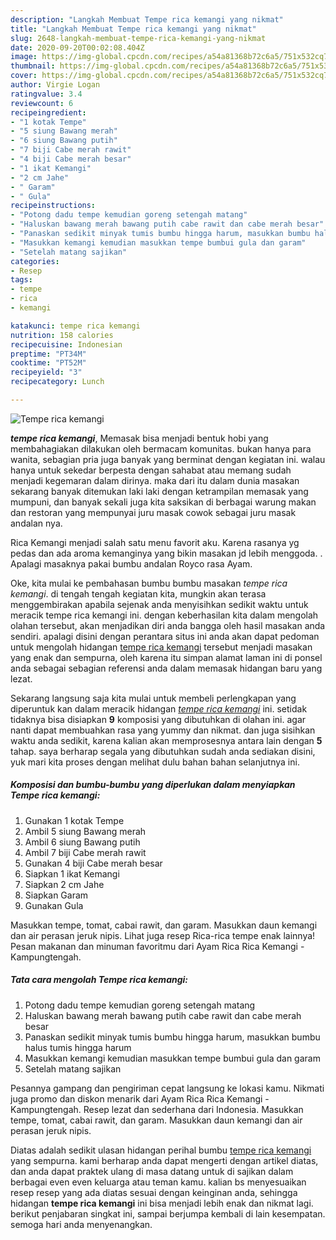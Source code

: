 ```yaml
---
description: "Langkah Membuat Tempe rica kemangi yang nikmat"
title: "Langkah Membuat Tempe rica kemangi yang nikmat"
slug: 2648-langkah-membuat-tempe-rica-kemangi-yang-nikmat
date: 2020-09-20T00:02:08.404Z
image: https://img-global.cpcdn.com/recipes/a54a81368b72c6a5/751x532cq70/tempe-rica-kemangi-foto-resep-utama.jpg
thumbnail: https://img-global.cpcdn.com/recipes/a54a81368b72c6a5/751x532cq70/tempe-rica-kemangi-foto-resep-utama.jpg
cover: https://img-global.cpcdn.com/recipes/a54a81368b72c6a5/751x532cq70/tempe-rica-kemangi-foto-resep-utama.jpg
author: Virgie Logan
ratingvalue: 3.4
reviewcount: 6
recipeingredient:
- "1 kotak Tempe"
- "5 siung Bawang merah"
- "6 siung Bawang putih"
- "7 biji Cabe merah rawit"
- "4 biji Cabe merah besar"
- "1 ikat Kemangi"
- "2 cm Jahe"
- " Garam"
- " Gula"
recipeinstructions:
- "Potong dadu tempe kemudian goreng setengah matang"
- "Haluskan bawang merah bawang putih cabe rawit dan cabe merah besar"
- "Panaskan sedikit minyak tumis bumbu hingga harum, masukkan bumbu halus tumis hingga harum"
- "Masukkan kemangi kemudian masukkan tempe bumbui gula dan garam"
- "Setelah matang sajikan"
categories:
- Resep
tags:
- tempe
- rica
- kemangi

katakunci: tempe rica kemangi 
nutrition: 158 calories
recipecuisine: Indonesian
preptime: "PT34M"
cooktime: "PT52M"
recipeyield: "3"
recipecategory: Lunch

---
```



![Tempe rica kemangi](https://img-global.cpcdn.com/recipes/a54a81368b72c6a5/751x532cq70/tempe-rica-kemangi-foto-resep-utama.jpg)

<b><i>tempe rica kemangi</i></b>, Memasak bisa menjadi bentuk hobi yang membahagiakan dilakukan oleh bermacam komunitas. bukan hanya para wanita, sebagian pria juga banyak yang berminat dengan kegiatan ini. walau hanya untuk sekedar berpesta dengan sahabat atau memang sudah menjadi kegemaran dalam dirinya. maka dari itu dalam dunia masakan sekarang banyak ditemukan laki laki dengan ketrampilan memasak yang mumpuni, dan banyak sekali juga kita saksikan di berbagai warung makan dan restoran yang mempunyai juru masak cowok sebagai juru masak andalan nya.

Rica Kemangi menjadi salah satu menu favorit aku. Karena rasanya yg pedas dan ada aroma kemanginya yang bikin masakan jd lebih menggoda. . Apalagi masaknya pakai bumbu andalan Royco rasa Ayam.

Oke, kita mulai ke pembahasan bumbu bumbu masakan <i>tempe rica kemangi</i>. di tengah tengah kegiatan kita, mungkin akan terasa menggembirakan apabila sejenak anda menyisihkan sedikit waktu untuk meracik tempe rica kemangi ini. dengan keberhasilan kita dalam mengolah olahan tersebut, akan menjadikan diri anda bangga oleh hasil masakan anda sendiri. apalagi disini dengan perantara situs ini anda akan dapat pedoman untuk mengolah hidangan <u>tempe rica kemangi</u> tersebut menjadi masakan yang enak dan sempurna, oleh karena itu simpan alamat laman ini di ponsel anda sebagai sebagian referensi anda dalam memasak hidangan baru yang lezat.


Sekarang langsung saja kita mulai untuk membeli perlengkapan yang diperuntuk kan dalam meracik hidangan <u><i>tempe rica kemangi</i></u> ini. setidak tidaknya bisa disiapkan <b>9</b> komposisi yang dibutuhkan di olahan ini. agar nanti dapat membuahkan rasa yang yummy dan nikmat. dan juga sisihkan waktu anda sedikit, karena kalian akan memprosesnya antara lain dengan <b>5</b> tahap. saya berharap segala yang dibutuhkan sudah anda sediakan disini, yuk mari kita proses dengan melihat dulu bahan bahan selanjutnya ini.

<!--inarticleads1-->

##### Komposisi dan bumbu-bumbu yang diperlukan dalam menyiapkan Tempe rica kemangi:

1. Gunakan 1 kotak Tempe
1. Ambil 5 siung Bawang merah
1. Ambil 6 siung Bawang putih
1. Ambil 7 biji Cabe merah rawit
1. Gunakan 4 biji Cabe merah besar
1. Siapkan 1 ikat Kemangi
1. Siapkan 2 cm Jahe
1. Siapkan  Garam
1. Gunakan  Gula


Masukkan tempe, tomat, cabai rawit, dan garam. Masukkan daun kemangi dan air perasan jeruk nipis. Lihat juga resep Rica-rica tempe enak lainnya! Pesan makanan dan minuman favoritmu dari Ayam Rica Rica Kemangi - Kampungtengah. 

<!--inarticleads2-->

##### Tata cara mengolah Tempe rica kemangi:

1. Potong dadu tempe kemudian goreng setengah matang
1. Haluskan bawang merah bawang putih cabe rawit dan cabe merah besar
1. Panaskan sedikit minyak tumis bumbu hingga harum, masukkan bumbu halus tumis hingga harum
1. Masukkan kemangi kemudian masukkan tempe bumbui gula dan garam
1. Setelah matang sajikan


Pesannya gampang dan pengiriman cepat langsung ke lokasi kamu. Nikmati juga promo dan diskon menarik dari Ayam Rica Rica Kemangi - Kampungtengah. Resep lezat dan sederhana dari Indonesia. Masukkan tempe, tomat, cabai rawit, dan garam. Masukkan daun kemangi dan air perasan jeruk nipis. 

Diatas adalah sedikit ulasan hidangan perihal bumbu <u>tempe rica kemangi</u> yang sempurna. kami berharap anda dapat mengerti dengan artikel diatas, dan anda dapat praktek ulang di masa datang untuk di sajikan dalam berbagai even even keluarga atau teman kamu. kalian bs menyesuaikan resep resep yang ada diatas sesuai dengan keinginan anda, sehingga hidangan <b>tempe rica kemangi</b> ini bisa menjadi lebih enak dan nikmat lagi. berikut penjabaran singkat ini, sampai berjumpa kembali di lain kesempatan. semoga hari anda menyenangkan.
